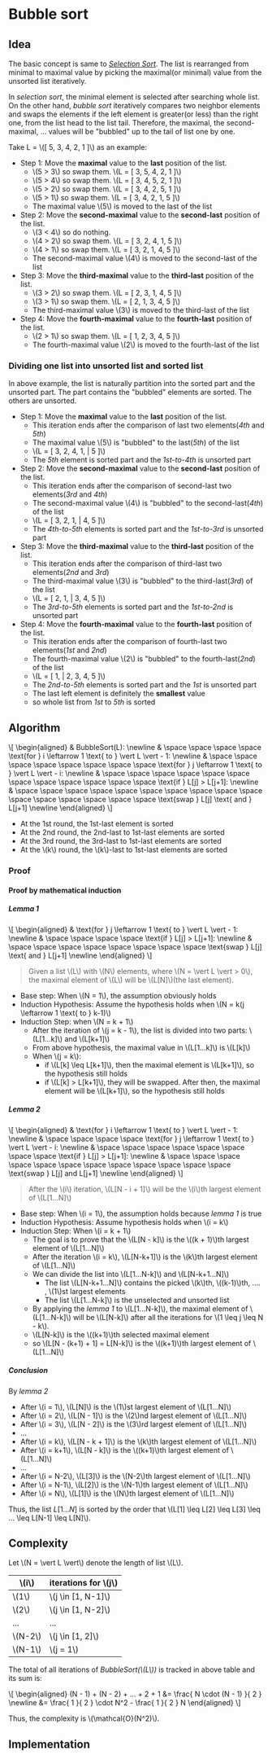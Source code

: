 # Bubble sort

## Idea

The basic concept is same to [_Selection Sort_][sel-sort].
The list is rearranged from minimal to maximal value
by picking the maximal(or minimal) value from the unsorted list iteratively.

In _selection sort_, the minimal element is selected after searching whole list.
On the other hand, _bubble sort_ iteratively compares two neighbor elements
and swaps the elements if the left element is greater(or less) than
the right one, from the list head to the list tail.
Therefore, the maximal, the second-maximal, ... values will be
"bubbled" up to the tail of list one by one.

Take L = \\([ 5, 3, 4, 2, 1 ]\\) as an example:

- Step 1: Move the __maximal__ value to the __last__ position of the list.
  - \\(5 > 3\\) so swap them. \\(L = [ 3, 5, 4, 2, 1 ]\\)
  - \\(5 > 4\\) so swap them. \\(L = [ 3, 4, 5, 2, 1 ]\\)
  - \\(5 > 2\\) so swap them. \\(L = [ 3, 4, 2, 5, 1 ]\\)
  - \\(5 > 1\\) so swap them. \\(L = [ 3, 4, 2, 1, 5 ]\\)
  - The maximal value \\(5\\) is moved to the last of the list
- Step 2: Move the __second-maximal__ value to the __second-last__ position of the list.
  - \\(3 < 4\\) so do nothing.
  - \\(4 > 2\\) so swap them. \\(L = [ 3, 2, 4, 1, 5 ]\\)
  - \\(4 > 1\\) so swap them. \\(L = [ 3, 2, 1, 4, 5 ]\\)
  - The second-maximal value \\(4\\) is moved to the second-last of the list
- Step 3: Move the __third-maximal__ value to the __third-last__ position of the list.
  - \\(3 > 2\\) so swap them. \\(L = [ 2, 3, 1, 4, 5 ]\\)
  - \\(3 > 1\\) so swap them. \\(L = [ 2, 1, 3, 4, 5 ]\\)
  - The third-maximal value \\(3\\) is moved to the third-last of the list
- Step 4: Move the __fourth-maximal__ value to the __fourth-last__ position of the list.
  - \\(2 > 1\\) so swap them. \\(L = [ 1, 2, 3, 4, 5 ]\\)
  - The fourth-maximal value \\(2\\) is moved to the fourth-last of the list

### Dividing one list into unsorted list and sorted list

In above example, the list is naturally partition into the sorted part
and the unsorted part.
The part contains the "bubbled" elements are sorted.
The others are unsorted.

- Step 1: Move the __maximal__ value to the __last__ position of the list.
  - This iteration ends after the comparison of last two elements(_4th_ and _5th_)
  - The maximal value \\(5\\) is "bubbled" to the last(_5th_) of the list
  - \\(L = [ 3, 2, 4, 1, | 5 ]\\)
  - The _5th_ element is sorted part and the _1st-to-4th_ is unsorted part
- Step 2: Move the __second-maximal__ value to the __second-last__ position of the list.
  - This iteration ends after the comparison of second-last two elements(_3rd_ and _4th_)
  - The second-maximal value \\(4\\) is "bubbled" to the second-last(_4th_) of the list
  - \\(L = [ 3, 2, 1, | 4, 5 ]\\)
  - The _4th-to-5th_ elements is sorted part and the _1st-to-3rd_ is unsorted part
- Step 3: Move the __third-maximal__ value to the __third-last__ position of the list.
  - This iteration ends after the comparison of third-last two elements(_2nd_ and _3rd_)
  - The third-maximal value \\(3\\) is "bubbled" to the third-last(_3rd_) of the list
  - \\(L = [ 2, 1, | 3, 4, 5 ]\\)
  - The _3rd-to-5th_ elements is sorted part and the _1st-to-2nd_ is unsorted part
- Step 4: Move the __fourth-maximal__ value to the __fourth-last__ position of the list.
  - This iteration ends after the comparison of fourth-last two elements(_1st_ and _2nd_)
  - The fourth-maximal value \\(2\\) is "bubbled" to the fourth-last(_2nd_) of the list
  - \\(L = [ 1, | 2, 3, 4, 5 ]\\)
  - The _2nd-to-5th_ elements is sorted part and the _1st_ is unsorted part
  - The last left element is definitely the __smallest__ value
  - so whole list from _1st_ to _5th_ is sorted

## Algorithm

\\[ \begin{aligned}
& BubbleSort(L): \newline
& \space \space \space \space \text{for } i \leftarrow 1 \text{ to } \vert L \vert - 1: \newline
& \space \space \space \space \space \space \space \space \text{for } j \leftarrow 1 \text{ to } \vert L \vert - i: \newline
& \space \space \space \space \space \space \space \space \space \space \space \space \text{if } L[j] > L[j+1]: \newline
& \space \space \space \space \space \space \space \space \space \space \space \space \space \space \space \space \text{swap } L[j] \text{ and } L[j+1] \newline
\end{aligned} \\]

- At the 1st round, the 1st-last element is sorted
- At the 2nd round, the 2nd-last to 1st-last elements are sorted
- At the 3rd round, the 3rd-last to 1st-last elements are sorted
- At the \\(k\\) round, the \\(k\\)-last to 1st-last elements are sorted

### Proof

#### Proof by mathematical induction

##### Lemma 1

\\[
\begin{aligned}
& \text{for } j \leftarrow 1 \text{ to } \vert L \vert - 1: \newline
& \space \space \space \space \text{if } L[j] > L[j+1]: \newline
& \space \space \space \space \space \space \space \space \text{swap } L[j] \text{ and } L[j+1] \newline
\end{aligned}
\\]

> Given a list \\(L\\) with \\(N\\) elements, where \\(N = \vert L \vert > 0\\),
> the maximal element of \\(L\\) will be \\(L[N]\\)(the last element).

- Base step: When \\(N = 1\\), the assumption obviously holds
- Induction Hypothesis: Assume the hypothesis holds when \\(N = k(j \leftarrow 1 \text{ to } k-1)\\)
- Induction Step: when \\(N = k + 1\\)
  - After the iteration of \\(j = k - 1\\),
    the list is divided into two parts: \\(L[1...k]\\) and \\(L[k+1]\\)
  - From above hypothesis, the maximal value in \\(L[1...k]\\) is \\(L[k]\\)
  - When \\(j = k\\):
    - if \\(L[k] \leq L[k+1]\\), then the maximal element is \\(L[k+1]\\),
      so the hypothesis still holds
    - if \\(L[k] > L[k+1]\\), they will be swapped.
      After then, the maximal element will be \\(L[k+1]\\),
      so the hypothesis still holds

##### Lemma 2

\\[
\begin{aligned}
& \text{for } i \leftarrow 1 \text{ to } \vert L \vert - 1: \newline
& \space \space \space \space \text{for } j \leftarrow 1 \text{ to } \vert L \vert - i: \newline
& \space \space \space \space \space \space \space \space \text{if } L[j] > L[j+1]: \newline
& \space \space \space \space \space \space \space \space \space \space \space \space \text{swap } L[j] and L[j+1] \newline
\end{aligned}
\\]

> After the \\(i\\) iteration,
> \\(L[N - i + 1]\\) will be the \\(i\\)th largest element of \\(L[1...N]\\)

- Base step: When \\(i = 1\\), the assumption holds because _lemma 1_ is true
- Induction Hypothesis: Assume hypothesis holds when \\(i = k\\)
- Induction Step: When \\(i = k + 1\\)
  - The goal is to prove that the \\(L[N - k]\\) is
    the \\((k + 1)\\)th largest element of \\(L[1...N]\\)
  - After the iteration \\(i = k\\), \\(L[N-k+1]\\) is the \\(k\\)th
    largest element of \\(L[1...N]\\)
  - We can divide the list into \\(L[1...N-k]\\) and \\(L[N-k+1...N]\\)
    - The list \\(L[N-k+1...N]\\) contains the picked
      \\(k\\)th, \\((k-1)\\)th, .... , \\(1\\)st largest elements
    - The list \\(L[1...N-k]\\) is the unselected and unsorted list
  - By applying the _lemma 1_ to \\(L[1...N-k]\\),
    the maximal element of \\(L[1...N-k]\\) will be \\(L[N-k]\\)
    after all the iterations for \\(1 \leq j \leq N - k\\).
  - \\(L[N-k]\\) is the \\((k+1)\\)th selected maximal element
  - so \\(L[N - (k+1) + 1] = L[N-k]\\) is the \\((k+1)\\)th largest element of \\(L[1...N]\\)

##### Conclusion

By _lemma 2_

- After \\(i = 1\\), \\(L[N]\\) is the \\(1\\)st largest element of \\(L[1...N]\\)
- After \\(i = 2\\), \\(L[N - 1]\\) is the \\(2\\)nd largest element of \\(L[1...N]\\)
- After \\(i = 3\\), \\(L[N - 2]\\) is the \\(3\\)rd largest element of \\(L[1...N]\\)
- ...
- After \\(i = k\\), \\(L[N - k + 1]\\) is the \\(k\\)th largest element of \\(L[1...N]\\)
- After \\(i = k+1\\), \\(L[N - k]\\) is the \\((k+1)\\)th largest element of \\(L[1...N]\\)
- ...
- After \\(i = N-2\\), \\(L[3]\\) is the \\(N-2\\)th largest element of \\(L[1...N]\\)
- After \\(i = N-1\\), \\(L[2]\\) is the \\(N-1\\)th largest element of \\(L[1...N]\\)
- After \\(i = N\\), \\(L[1]\\) is the \\(N\\)th largest element of \\(L[1...N]\\)

Thus, the list $L[1...N]$ is sorted by the order that \\(L[1] \leq L[2] \leq L[3] \leq ... \leq L[N-1] \leq L[N]\\).

## Complexity

Let \\(N = \vert L \vert\\) denote the length of list \\(L\\).

| \\(i\\)   | iterations for \\(j\\) |
| ------- | -------------------- |
| \\(1\\)   | \\(j \in [1, N-1]\\)   |
| \\(2\\)   | \\(j \in [1, N-2]\\)   |
| ...     | ...                  |
| \\(N-2\\) | \\(j \in [1, 2]\\)     |
| \\(N-1\\) | \\(j = 1\\)            |


The total of all iterations of _BubbleSort(\\(L\\))_ is tracked in above table
and its sum is:

\\[
\begin{aligned}
(N - 1) + (N - 2) + ... + 2 + 1
&= \frac{ N \cdot (N - 1) }{ 2 } \newline
&= \frac{ 1 }{ 2 } \cdot N^2 - \frac{ 1 }{ 2 } N
\end{aligned}
\\]

Thus, the complexity is \\(\mathcal{O}(N^2)\\).

## Implementation

<script src="https://gist.github.com/ChunMinChang/dee9f3bd2ceab69726373ae006016edb.js?file=bubble_sort.cpp"></script>

[sel-sort]: selection_sort.md "Selection Sort"
